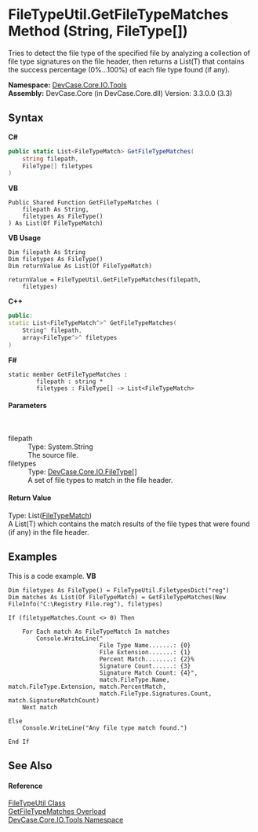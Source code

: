 # FileTypeUtil.GetFileTypeMatches Method (String, FileType[])
 

Tries to detect the file type of the specified file by analyzing a collection of file type signatures on the file header, then returns a List(T) that contains the success percentage (0%...100%) of each file type found (if any).

**Namespace:**&nbsp;<a href="N_DevCase_Core_IO_Tools">DevCase.Core.IO.Tools</a><br />**Assembly:**&nbsp;DevCase.Core (in DevCase.Core.dll) Version: 3.3.0.0 (3.3)

## Syntax

**C#**<br />
``` C#
public static List<FileTypeMatch> GetFileTypeMatches(
	string filepath,
	FileType[] filetypes
)
```

**VB**<br />
``` VB
Public Shared Function GetFileTypeMatches ( 
	filepath As String,
	filetypes As FileType()
) As List(Of FileTypeMatch)
```

**VB Usage**<br />
``` VB Usage
Dim filepath As String
Dim filetypes As FileType()
Dim returnValue As List(Of FileTypeMatch)

returnValue = FileTypeUtil.GetFileTypeMatches(filepath, 
	filetypes)
```

**C++**<br />
``` C++
public:
static List<FileTypeMatch^>^ GetFileTypeMatches(
	String^ filepath, 
	array<FileType^>^ filetypes
)
```

**F#**<br />
``` F#
static member GetFileTypeMatches : 
        filepath : string * 
        filetypes : FileType[] -> List<FileTypeMatch> 

```


#### Parameters
&nbsp;<dl><dt>filepath</dt><dd>Type: System.String<br />The source file.</dd><dt>filetypes</dt><dd>Type: <a href="T_DevCase_Core_IO_FileType">DevCase.Core.IO.FileType</a>[]<br />A set of file types to match in the file header.</dd></dl>

#### Return Value
Type: List(<a href="T_DevCase_Core_IO_FileTypeMatch">FileTypeMatch</a>)<br />A List(T) which contains the match results of the file types that were found (if any) in the file header.

## Examples
This is a code example. 
**VB**<br />
``` VB
Dim filetypes As FileType() = FileTypeUtil.FiletypesDict("reg")
Dim matches As List(Of FileTypeMatch) = GetFileTypeMatches(New FileInfo("C:\Registry File.reg"), filetypes)

If (filetypeMatches.Count <> 0) Then

    For Each match As FileTypeMatch In matches
        Console.WriteLine("
                          File Type Name.......: {0}
                          File Extension.......: {1}
                          Percent Match........: {2}%
                          Signature Count......: {3}
                          Signature Match Count: {4}",
                          match.FileType.Name, match.FileType.Extension, match.PercentMatch,
                          match.FileType.Signatures.Count, match.SignatureMatchCount)
    Next match

Else
    Console.WriteLine("Any file type match found.")

End If
```


## See Also


#### Reference
<a href="T_DevCase_Core_IO_Tools_FileTypeUtil">FileTypeUtil Class</a><br /><a href="Overload_DevCase_Core_IO_Tools_FileTypeUtil_GetFileTypeMatches">GetFileTypeMatches Overload</a><br /><a href="N_DevCase_Core_IO_Tools">DevCase.Core.IO.Tools Namespace</a><br />